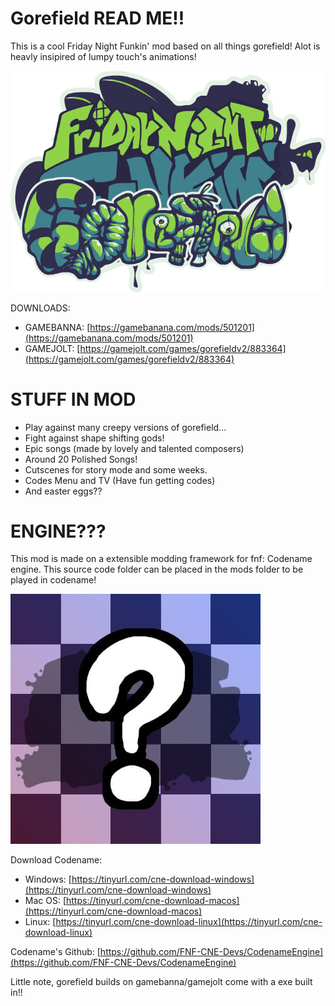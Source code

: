 # Gorefield READ ME!!

This is a cool Friday Night Funkin' mod based on all things gorefield! Alot is heavly insipired of lumpy touch's animations!

![logo](logo.png)

DOWNLOADS:
- GAMEBANNA: [https://gamebanana.com/mods/501201](https://gamebanana.com/mods/501201)
- GAMEJOLT: [https://gamejolt.com/games/gorefieldv2/883364](https://gamejolt.com/games/gorefieldv2/883364)

# STUFF IN MOD
- Play against many creepy versions of gorefield...
- Fight against shape shifting gods!
- Epic songs (made by lovely and talented composers)
- Around 20 Polished Songs!
- Cutscenes for story mode and some weeks.
- Codes Menu and TV (Have fun getting codes)
- And easter eggs??

# ENGINE???
This mod is made on a extensible modding framework for fnf: Codename engine. This source code folder can be placed in the mods folder to be played in codename!

![codename logo](cne.png)

Download Codename:
- Windows: [https://tinyurl.com/cne-download-windows](https://tinyurl.com/cne-download-windows)
- Mac OS: [https://tinyurl.com/cne-download-macos](https://tinyurl.com/cne-download-macos)
- Linux: [https://tinyurl.com/cne-download-linux](https://tinyurl.com/cne-download-linux)

Codename's Github: [https://github.com/FNF-CNE-Devs/CodenameEngine](https://github.com/FNF-CNE-Devs/CodenameEngine)

Little note, gorefield builds on gamebanna/gamejolt come with a exe built in!!
